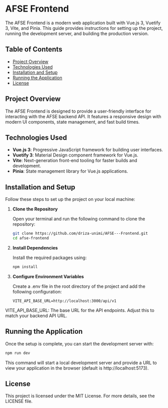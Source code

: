 # AFSE Frontend

The AFSE Frontend is a modern web application built with Vue.js 3, Vuetify 3, Vite, and Pinia. This guide provides instructions for setting up the project, running the development server, and building the production version.

## Table of Contents

- [Project Overview](#project-overview)
- [Technologies Used](#technologies-used)
- [Installation and Setup](#installation-and-setup)
- [Running the Application](#running-the-application)
- [License](#license)

## Project Overview

The AFSE Frontend is designed to provide a user-friendly interface for interacting with the AFSE backend API. It features a responsive design with modern UI components, state management, and fast build times.

## Technologies Used

- **Vue.js 3**: Progressive JavaScript framework for building user interfaces.
- **Vuetify 3**: Material Design component framework for Vue.js.
- **Vite**: Next-generation front-end tooling for faster builds and development.
- **Pinia**: State management library for Vue.js applications.

## Installation and Setup

Follow these steps to set up the project on your local machine:

1. **Clone the Repository**

   Open your terminal and run the following command to clone the repository:

   ```bash
   git clone https://github.com/driza-unimi/AFSE---Frontend.git
   cd afse-frontend
   ```

2. **Install Dependencies**

   Install the required packages using:

   ```bash
   npm install
   ```

3. **Configure Environment Variables**

    Create a .env file in the root directory of the project and add the following configuration:

   ```env
   VITE_API_BASE_URL=http://localhost:3000/api/v1
   ```
VITE_API_BASE_URL: The base URL for the API endpoints. Adjust this to match your backend API URL.

## Running the Application
Once the setup is complete, you can start the development server with:

   ```bash
   npm run dev
   ```
This command will start a local development server and provide a URL to view your application in the browser (default is http://localhost:5173).

## License
This project is licensed under the MIT License. For more details, see the LICENSE file.
